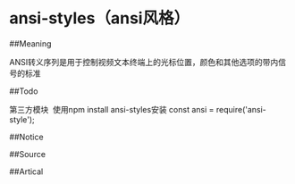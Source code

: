 # ansi-styles（ansi风格）

##Meaning

ANSI转义序列是用于控制视频文本终端上的光标位置，颜色和其他选项的带内信号的标准 

##Todo

第三方模块  使用npm install ansi-styles安装 
const ansi = require('ansi-style');

##Notice

##Source

##Artical

